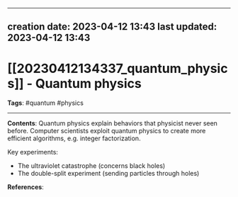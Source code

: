 
---
creation date: 2023-04-12 13:43
last updated: 2023-04-12 13:43
---
# [[20230412134337_quantum_physics]] - Quantum physics
__Tags__: #quantum #physics 

---
__Contents__: Quantum physics explain behaviors that physicist never seen before. Computer scientists exploit quantum physics to create more efficient algorithms, e.g. integer factorization. 

Key experiments:
* The ultraviolet catastrophe (concerns black holes)
* The double-split experiment (sending particles through holes)

__References__:



